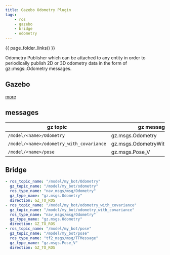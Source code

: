 ```yaml
---
title: Gazebo Odometry Plugin
tags:
    - ros
    - gazebo
    - bridge
    - odometry
---
```

{{ page_folder_links() }}

Odometry Publisher which can be attached to any entity in order to periodically publish 2D or 3D odometry data in the form of gz::msgs::Odometry messages.

## Gazebo
[more](/Simulation/Gazebo/plugins/odometry)

## messages 
| gz topic   | gz message  | ros message  |
|---|---|---|
| `/model/<name>/Odometry`  | gz.msgs.Odometry  | nav_msgs/msg/Odometry  |
| `/model/<name>/odometry_with_covariance`  | gz.msgs.OdometryWithCovariance  | nav_msgs/msg/Odometry  |
| `/model/<name>/pose` | gz.msgs.Pose_V  | tf2_msgs/msg/TFMessage  |


## Bridge

```yaml title="bridge"
- ros_topic_name: "/model/my_bot/Odometry"
  gz_topic_name: "/model/my_bot/odometry"
  ros_type_name: "nav_msgs/msg/Odometry"
  gz_type_name: "gz.msgs.Odometry"
  direction: GZ_TO_ROS
- ros_topic_name: "/model/my_bot/odometry_with_covariance"
  gz_topic_name: "/model/my_bot/odometry_with_covariance"
  ros_type_name: "nav_msgs/msg/Odometry"
  gz_type_name: "gz.msgs.Odometry"
  direction: GZ_TO_ROS
- ros_topic_name: "/model/my_bot/pose"
  gz_topic_name: "/model/my_bot/pose"
  ros_type_name: "tf2_msgs/msg/TFMessage"
  gz_type_name: "gz.msgs.Pose_V"
  direction: GZ_TO_ROS
```


